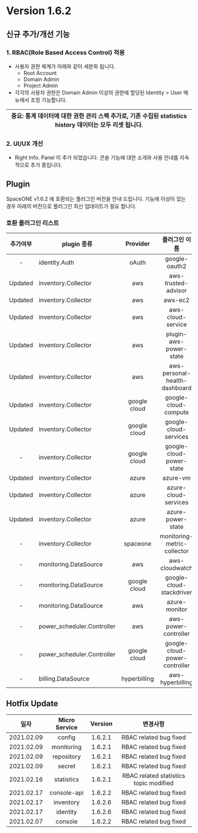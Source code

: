 # Version 1.6.2


## 신규 추가/개선 기능

### 1. RBAC(Role Based Access Control) 적용

- 사용자 권한 체계가 아래와 같이 세분화 됩니다. 
  - Root Account 
  - Domain Admin
  - Project Admin
- 각각의 사용자 권한은 Domain Admin 이상의 권한에 할당된 Identity > User 메뉴에서 조정 가능합니다.

| **중요**: 통계 데이터에 대한 권한 관리 스펙 추가로, 기존 수집된 statistics history 데이터는 모두 리셋 됩니다. |
| --- |

### 2. UI/UX 개선
- Right Info. Panel 이 추가 되었습니다. 콘솔 기능에 대한 소개와 사용 안내를 지속적으로 추가 중입니다. 
 

## Plugin 
SpaceONE v1.6.2 에 호환되는 플러그인 버전을 안내 드립니다. 
기능에 이상이 있는 경우 아래의 버전으로 플러그인 최신 업데이트가 필요 합니다.

### 호환 플러그인 리스트

|추가여부|plugin 종류|Provider|플러그인 이름|버전|
|:---:|---|:---:|:---:|:---:|
|-|identity.Auth|oAuth|google-oauth2|v1.1|
|Updated|inventory.Collector|aws|aws-trusted-advisor|v1.2|
|Updated|inventory.Collector|aws|aws-ec2|v1.8|
|Updated|inventory.Collector|aws|aws-cloud-service|v1.6|
|Updated|inventory.Collector|aws|plugin-aws-power-state|v1.3|
|Updated|inventory.Collector|aws|aws-personal-health-dashboard|v1.1|
|Updated|inventory.Collector|google cloud|google-cloud-compute|v1.2.1|
|Updated|inventory.Collector|google cloud|google-cloud-services|v1.1.2|
|-|inventory.Collector|google cloud|google-cloud-power-state|v1.0|
|Updated|inventory.Collector|azure|azure-vm|v1.2.1|
|Updated|inventory.Collector|azure|azure-cloud-services|v1.1|
|Updated|inventory.Collector|azure|azure-power-state|v1.3|
|-|inventory.Collector|spaceone|monitoring-metric-collector|v1.0|
|-|monitoring.DataSource|aws|aws-cloudwatch|v1.1|
|-|monitoring.DataSource|google cloud|google-cloud-stackdriver|v1.0.3|
|-|monitoring.DataSource|aws|azure-monitor|v1.0|
|-|power_scheduler.Controller|aws|aws-power-controller|v1.0|
|-|power_scheduler.Controller|google cloud|google-cloud-power-controller|v1.0.1|
|-|billing.DataSource|hyperbilling|aws-hyperbilling|v1.0.2|


## Hotfix Update
|일자|Micro Service|Version|변경사항|
|---|:---:|:---:|:---:|
|2021.02.09|config|1.6.2.1|RBAC related bug fixed|
|2021.02.09|monitoring|1.6.2.1|RBAC related bug fixed|
|2021.02.09|repository|1.6.2.1|RBAC related bug fixed|
|2021.02.09|secret|1.6.2.1|RBAC related bug fixed|
|2021.02.16|statistics|1.6.2.1|RBAC related statistics topic modified|
|2021.02.17|console-api|1.6.2.2|RBAC related bug fixed|
|2021.02.17|inventory|1.6.2.6|RBAC related bug fixed|
|2021.02.17|identity|1.6.2.6|RBAC related bug fixed|
|2021.02.07|console|1.6.2.2|RBAC related bug fixed|
